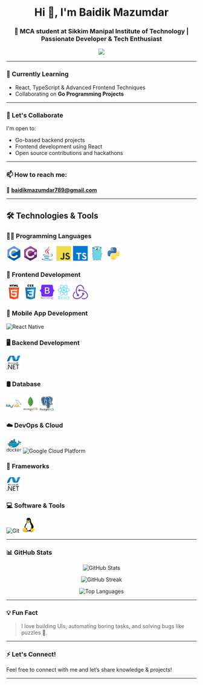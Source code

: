 <h1 align="center">Hi 👋, I'm Baidik Mazumdar</h1>
<h3 align="center">🚀 MCA student at Sikkim Manipal Institute of Technology | Passionate Developer & Tech Enthusiast</h3>

<p align="center">
  <img src="https://readme-typing-svg.herokuapp.com/?lines=Welcome+to+my+GitHub!;Always+learning+new+things;React+%7C+Go+%7C+Backend+Dev;Let's+build+something+cool+💻&center=true&width=500&height=50">
</p>

---

### 🌱 Currently Learning
- React, TypeScript & Advanced Frontend Techniques
- Collaborating on **Go Programming Projects**

---

### 🤝 Let's Collaborate
I'm open to:
- Go-based backend projects
- Frontend development using React
- Open source contributions and hackathons

---

### 📫 How to reach me:
📧 **baidikmazumdar789@gmail.com**

---

<h2 align="left">🛠️ Technologies & Tools</h2>

### 👨‍💻 Programming Languages
<p align="left">
  <img src="https://raw.githubusercontent.com/devicons/devicon/master/icons/c/c-original.svg" alt="C" width="40" height="40"/>
  <img src="https://raw.githubusercontent.com/devicons/devicon/master/icons/csharp/csharp-original.svg" alt="C#" width="40" height="40"/>
  <img src="https://raw.githubusercontent.com/devicons/devicon/master/icons/java/java-original.svg" alt="Java" width="40" height="40"/>
  <img src="https://raw.githubusercontent.com/devicons/devicon/master/icons/javascript/javascript-original.svg" alt="JavaScript" width="40" height="40"/>
  <img src="https://raw.githubusercontent.com/devicons/devicon/master/icons/typescript/typescript-original.svg" alt="TypeScript" width="40" height="40"/>
  <img src="https://raw.githubusercontent.com/devicons/devicon/master/icons/go/go-original.svg" alt="Go" width="40" height="40"/>
  <img src="https://raw.githubusercontent.com/devicons/devicon/master/icons/python/python-original.svg" alt="Python" width="40" height="40"/>
</p>

### 🎨 Frontend Development
<p align="left">
  <img src="https://raw.githubusercontent.com/devicons/devicon/master/icons/html5/html5-original-wordmark.svg" alt="HTML5" width="40" height="40"/>
  <img src="https://raw.githubusercontent.com/devicons/devicon/master/icons/css3/css3-original-wordmark.svg" alt="CSS3" width="40" height="40"/>
  <img src="https://raw.githubusercontent.com/devicons/devicon/master/icons/bootstrap/bootstrap-plain-wordmark.svg" alt="Bootstrap" width="40" height="40"/>
  <img src="https://raw.githubusercontent.com/devicons/devicon/master/icons/react/react-original-wordmark.svg" alt="React" width="40" height="40"/>
  <img src="https://raw.githubusercontent.com/devicons/devicon/master/icons/redux/redux-original.svg" alt="Redux" width="40" height="40"/>
</p>

### 📱 Mobile App Development
<p align="left">
  <img src="https://reactnative.dev/img/header_logo.svg" alt="React Native" width="40" height="40"/>
</p>

### 🖥️ Backend Development
<p align="left">
  <img src="https://raw.githubusercontent.com/devicons/devicon/master/icons/dot-net/dot-net-original-wordmark.svg" alt=".NET" width="40" height="40"/>
</p>

### 🛢️ Database
<p align="left">
  <img src="https://raw.githubusercontent.com/devicons/devicon/master/icons/mysql/mysql-original-wordmark.svg" alt="MySQL" width="40" height="40"/>
  <img src="https://raw.githubusercontent.com/devicons/devicon/master/icons/mongodb/mongodb-original-wordmark.svg" alt="MongoDB" width="40" height="40"/>
  <img src="https://raw.githubusercontent.com/devicons/devicon/master/icons/postgresql/postgresql-original-wordmark.svg" alt="PostgreSQL" width="40" height="40"/>
  
</p>

### ☁️ DevOps & Cloud
<p align="left">
  <img src="https://raw.githubusercontent.com/devicons/devicon/master/icons/docker/docker-original-wordmark.svg" alt="Docker" width="40" height="40"/>
  <img src="https://img.icons8.com/color/48/000000/google-cloud-platform.png" alt="Google Cloud Platform" width="40" height="40"/>
</p>

### 🧩 Frameworks
<p align="left">
  <img src="https://raw.githubusercontent.com/devicons/devicon/master/icons/dot-net/dot-net-original-wordmark.svg" alt="DotNet" width="40" height="40"/>
</p>

### 💻 Software & Tools
<p align="left">

  <img src="https://www.vectorlogo.zone/logos/git-scm/git-scm-icon.svg" alt="Git" width="40" height="40"/>
  <img src="https://raw.githubusercontent.com/devicons/devicon/master/icons/linux/linux-original.svg" alt="Linux" width="40" height="40"/>
  
</p>

---

### 📊 GitHub Stats

<p align="center">
  <img src="https://github-readme-stats.vercel.app/api?username=baidikgithub&show_icons=true&theme=radical" alt="GitHub Stats" />
</p>

<p align="center">
  <img src="https://github-readme-streak-stats.herokuapp.com/?user=baidikgithub&theme=radical" alt="GitHub Streak" />
</p>

<p align="center">
  <img src="https://github-readme-stats.vercel.app/api/top-langs/?username=baidikgithub&layout=compact&theme=radical" alt="Top Languages" />
</p>

---

### 💡 Fun Fact
> I love building UIs, automating boring tasks, and solving bugs like puzzles 🧩.

---

### ⚡ Let's Connect!
Feel free to connect with me and let’s share knowledge & projects!

---

